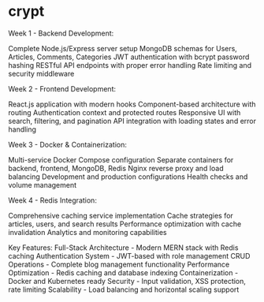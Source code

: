 # crypt
Week 1 - Backend Development:

Complete Node.js/Express server setup
MongoDB schemas for Users, Articles, Comments, Categories
JWT authentication with bcrypt password hashing
RESTful API endpoints with proper error handling
Rate limiting and security middleware

Week 2 - Frontend Development:

React.js application with modern hooks
Component-based architecture with routing
Authentication context and protected routes
Responsive UI with search, filtering, and pagination
API integration with loading states and error handling

Week 3 - Docker & Containerization:

Multi-service Docker Compose configuration
Separate containers for backend, frontend, MongoDB, Redis
Nginx reverse proxy and load balancing
Development and production configurations
Health checks and volume management

Week 4 - Redis Integration:

Comprehensive caching service implementation
Cache strategies for articles, users, and search results
Performance optimization with cache invalidation
Analytics and monitoring capabilities

 Key Features:
 Full-Stack Architecture - Modern MERN stack with Redis caching
 Authentication System - JWT-based with role management
 CRUD Operations - Complete blog management functionality
 Performance Optimization - Redis caching and database indexing
 Containerization - Docker and Kubernetes ready
 Security - Input validation, XSS protection, rate limiting
 Scalability - Load balancing and horizontal scaling support
